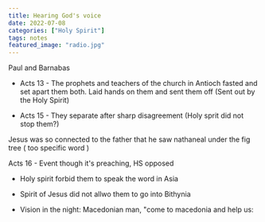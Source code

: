 ```yaml
---
title: Hearing God's voice
date: 2022-07-08
categories: ["Holy Spirit"]
tags: notes
featured_image: "radio.jpg"
---
```


Paul and Barnabas

- Acts 13 - The prophets and teachers of the church in Antioch fasted and set apart them both. Laid hands on them and sent them off (Sent out by the Holy Spirit)

- Acts 15 - They separate after sharp disagreement (Holy sprit did not stop them?)

Jesus was so connected to the father that he saw nathaneal under the fig tree ( too specific word )

Acts 16 - Event though it's preaching, HS opposed

- Holy spirit forbid them to speak the word in Asia

- Spirit of Jesus did not allwo them to go into Bithynia 

- Vision in the night:  Macedonian man, "come to macedonia and help us:
